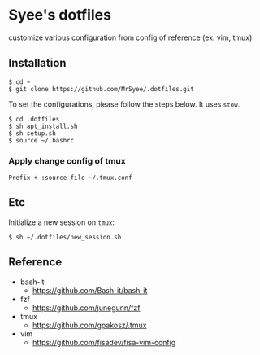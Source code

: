 # Syee's dotfiles
customize various configuration from config of reference (ex. vim, tmux)

## Installation
```
$ cd ~
$ git clone https://github.com/MrSyee/.dotfiles.git
```

To set the configurations, please follow the steps below. It uses `stow`.

```
$ cd .dotfiles
$ sh apt_install.sh
$ sh setup.sh
$ source ~/.bashrc
```

### Apply change config of tmux

```
Prefix + :source-file ~/.tmux.conf
```

## Etc

Initialize a new session on `tmux`:

```
$ sh ~/.dotfiles/new_session.sh
```



## Reference
- bash-it
    - https://github.com/Bash-it/bash-it
- fzf
    - https://github.com/junegunn/fzf
- tmux
    - https://github.com/gpakosz/.tmux
- vim
    - https://github.com/fisadev/fisa-vim-config
